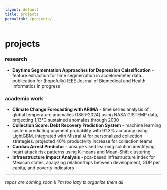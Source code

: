 ```yaml
---
layout: default
title: projects
permalink: /projects/
---
```


# projects

### research

- **Daytime Segmentation Approaches for Depression Calssification** - feature extraction for time segmentation in acceloremeter data. publication for (hopefully) IEEE Journal of Biomedical and Health Informatics in progress

### academic work
- **Climate Change Forecasting with ARIMA** - time series analysis of global temperature anomalies (1880-2024) using NASA GISTEMP data, projecting 1.13°C sustained anomalies through 2030
- **Collection Score: Debt Recovery Prediction System** - machine learning system predicting payment probability with 91.3% accuracy using LightGBM, integrated with Mistral AI for personalized collection strategies. projected 40% productivity increase for collection teams
- **Cardiac Arrest Predictor** - unsupervised learning solution identifying heart attack risk patterns using K-means and Mean-Shift clustering
- **Infraestructure Impact Analysis** - pca-based infrastructure index for Mexican states, analyzing relationships between development, GDP per capita, and poverty indicators

---
*repos are coming soon !! i'm too lazy to organize them all*
